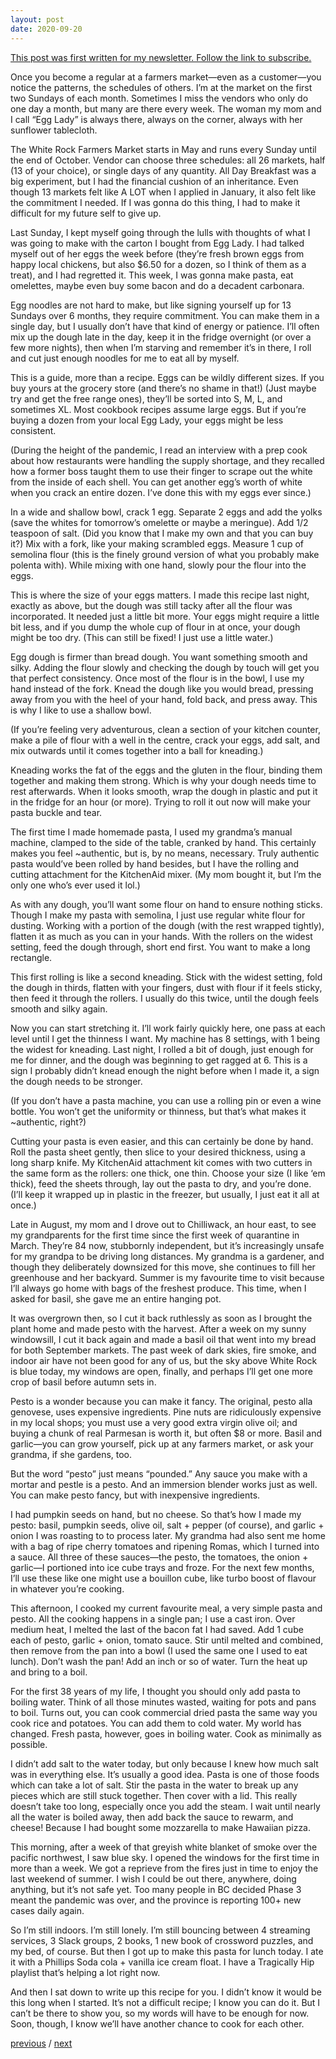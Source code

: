 ```yaml
---
layout: post
date: 2020-09-20
---
```


[This post was first written for my newsletter. Follow the link to subscribe.](https://tinyletter.com/jessdriscoll)

Once you become a regular at a farmers market—even as a customer—you notice the patterns, the schedules of others. I’m at the market on the first two Sundays of each month. Sometimes I miss the vendors who only do one day a month, but many are there every week. The woman my mom and I call “Egg Lady” is always there, always on the corner, always with her sunflower tablecloth.

The White Rock Farmers Market starts in May and runs every Sunday until the end of October. Vendor can choose three schedules: all 26 markets, half (13 of your choice), or single days of any quantity. All Day Breakfast was a big experiment, but I had the financial cushion of an inheritance. Even though 13 markets felt like A LOT when I applied in January, it also felt like the commitment I needed. If I was gonna do this thing, I had to make it difficult for my future self to give up.

Last Sunday, I kept myself going through the lulls with thoughts of what I was going to make with the carton I bought from Egg Lady. I had talked myself out of her eggs the week before (they’re fresh brown eggs from happy local chickens, but also $6.50 for a dozen, so I think of them as a treat), and I had regretted it. This week, I was gonna make pasta, eat omelettes, maybe even buy some bacon and do a decadent carbonara. 

Egg noodles are not hard to make, but like signing yourself up for 13 Sundays over 6 months, they require commitment. You can make them in a single day, but I usually don’t have that kind of energy or patience. I’ll often mix up the dough late in the day, keep it in the fridge overnight (or over a few more nights), then when I’m starving and remember it’s in there, I roll and cut just enough noodles for me to eat all by myself. 

This is a guide, more than a recipe. Eggs can be wildly different sizes. If you buy yours at the grocery store (and there’s no shame in that!) (Just maybe try and get the free range ones), they’ll be sorted into S, M, L, and sometimes XL. Most cookbook recipes assume large eggs. But if you’re buying a dozen from your local Egg Lady, your eggs might be less consistent. 

(During the height of the pandemic, I read an interview with a prep cook about how restaurants were handling the supply shortage, and they recalled how a former boss taught them to use their finger to scrape out the white from the inside of each shell. You can get another egg’s worth of white when you crack an entire dozen. I’ve done this with my eggs ever since.)

In a wide and shallow bowl, crack 1 egg. Separate 2 eggs and add the yolks (save the whites for tomorrow’s omelette or maybe a meringue). Add 1/2 teaspoon of salt. (Did you know that I make my own and that you can buy it?) Mix with a fork, like your making scrambled eggs. Measure 1 cup of semolina flour (this is the finely ground version of what you probably make polenta with). While mixing with one hand, slowly pour the flour into the eggs. 

This is where the size of your eggs matters. I made this recipe last night, exactly as above, but the dough was still tacky after all the flour was incorporated. It needed just a little bit more. Your eggs might require a little bit less, and if you dump the whole cup of flour in at once, your dough might be too dry. (This can still be fixed! I just use a little water.) 

Egg dough is firmer than bread dough. You want something smooth and silky. Adding the flour slowly and checking the dough by touch will get you that perfect consistency. Once most of the flour is in the bowl, I use my hand instead of the fork. Knead the dough like you would bread, pressing away from you with the heel of your hand, fold back, and press away. This is why I like to use a shallow bowl.

(If you’re feeling very adventurous, clean a section of your kitchen counter, make a pile of flour with a well in the centre, crack your eggs, add salt, and mix outwards until it comes together into a ball for kneading.)

Kneading works the fat of the eggs and the gluten in the flour, binding them together and making them strong. Which is why your dough needs time to rest afterwards. When it looks smooth, wrap the dough in plastic and put it in the fridge for an hour (or more). Trying to roll it out now will make your pasta buckle and tear.

The first time I made homemade pasta, I used my grandma’s manual machine, clamped to the side of the table, cranked by hand. This certainly makes you feel ~authentic, but is, by no means, necessary. Truly authentic pasta would’ve been rolled by hand besides, but I have the rolling and cutting attachment for the KitchenAid mixer. (My mom bought it, but I’m the only one who’s ever used it lol.) 

As with any dough, you’ll want some flour on hand to ensure nothing sticks. Though I make my pasta with semolina, I just use regular white flour for dusting. Working with a portion of the dough (with the rest wrapped tightly), flatten it as much as you can in your hands. With the rollers on the widest setting, feed the dough through, short end first. You want to make a long rectangle. 

This first rolling is like a second kneading. Stick with the widest setting, fold the dough in thirds, flatten with your fingers, dust with flour if it feels sticky, then feed it through the rollers. I usually do this twice, until the dough feels smooth and silky again. 

Now you can start stretching it. I’ll work fairly quickly here, one pass at each level until I get the thinness I want. My machine has 8 settings, with 1 being the widest for kneading. Last night, I rolled a bit of dough, just enough for me for dinner, and the dough was beginning to get ragged at 6. This is a sign I probably didn’t knead enough the night before when I made it, a sign the dough needs to be stronger. 

(If you don’t have a pasta machine, you can use a rolling pin or even a wine bottle. You won’t get the uniformity or thinness, but that’s what makes it ~authentic, right?)

Cutting your pasta is even easier, and this can certainly be done by hand. Roll the pasta sheet gently, then slice to your desired thickness, using a long sharp knife. My KitchenAid attachment kit comes with two cutters in the same form as the rollers: one thick, one thin. Choose your size (I like ‘em thick), feed the sheets through, lay out the pasta to dry, and you’re done. (I’ll keep it wrapped up in plastic in the freezer, but usually, I just eat it all at once.)

Late in August, my mom and I drove out to Chilliwack, an hour east, to see my grandparents for the first time since the first week of quarantine in March. They’re 84 now, stubbornly independent, but it’s increasingly unsafe for my grandpa to be driving long distances. My grandma is a gardener, and though they deliberately downsized for this move, she continues to fill her greenhouse and her backyard. Summer is my favourite time to visit because I’ll always go home with bags of the freshest produce. This time, when I asked for basil, she gave me an entire hanging pot.

It was overgrown then, so I cut it back ruthlessly as soon as I brought the plant home and made pesto with the harvest. After a week on my sunny windowsill, I cut it back again and made a basil oil that went into my bread for both September markets. The past week of dark skies, fire smoke, and indoor air have not been good for any of us, but the sky above White Rock is blue today, my windows are open, finally, and perhaps I’ll get one more crop of basil before autumn sets in.

Pesto is a wonder because you can make it fancy. The original, pesto alla genovese, uses expensive ingredients. Pine nuts are ridiculously expensive in my local shops; you must use a very good extra virgin olive oil; and buying a chunk of real Parmesan is worth it, but often $8 or more. Basil and garlic—you can grow yourself, pick up at any farmers market, or ask your grandma, if she gardens, too.

But the word “pesto” just means “pounded.” Any sauce you make with a mortar and pestle is a pesto. And an immersion blender works just as well. You can make pesto fancy, but with inexpensive ingredients. 

I had pumpkin seeds on hand, but no cheese. So that’s how I made my pesto: basil, pumpkin seeds, olive oil, salt + pepper (of course), and garlic + onion I was roasting to to process later. My grandma had also sent me home with a bag of ripe cherry tomatoes and ripening Romas, which I turned into a sauce. All three of these sauces—the pesto, the tomatoes, the onion + garlic—I portioned into ice cube trays and froze. For the next few months, I’ll use these like one might use a bouillon cube, like turbo boost of flavour in whatever you’re cooking.

This afternoon, I cooked my current favourite meal, a very simple pasta and pesto. All the cooking happens in a single pan; I use a cast iron. Over medium heat, I melted the last of the bacon fat I had saved. Add 1 cube each of pesto, garlic + onion, tomato sauce. Stir until melted and combined, then remove from the pan into a bowl (I used the same one I used to eat lunch). Don’t wash the pan! Add an inch or so of water. Turn the heat up and bring to a boil.

For the first 38 years of my life, I thought you should only add pasta to boiling water. Think of all those minutes wasted, waiting for pots and pans to boil. Turns out, you can cook commercial dried pasta the same way you cook rice and potatoes. You can add them to cold water. My world has changed. Fresh pasta, however, goes in boiling water. Cook as minimally as possible.

I didn’t add salt to the water today, but only because I knew how much salt was in everything else. It’s usually a good idea. Pasta is one of those foods which can take a lot of salt. Stir the pasta in the water to break up any pieces which are still stuck together. Then cover with a lid. This really doesn’t take too long, especially once you add the steam. I wait until nearly all the water is boiled away, then add back the sauce to rewarm, and cheese! Because I had bought some mozzarella to make Hawaiian pizza.

This morning, after a week of that greyish white blanket of smoke over the pacific northwest, I saw blue sky. I opened the windows for the first time in more than a week. We got a reprieve from the fires just in time to enjoy the last weekend of summer. I wish I could be out there, anywhere, doing anything, but it’s not safe yet. Too many people in BC decided Phase 3 meant the pandemic was over, and the province is reporting 100+ new cases daily again. 

So I’m still indoors. I’m still lonely. I’m still bouncing between 4 streaming services, 3 Slack groups, 2 books, 1 new book of crossword puzzles, and my bed, of course. But then I got up to make this pasta for lunch today. I ate it with a Phillips Soda cola + vanilla ice cream float. I have a Tragically Hip playlist that’s helping a lot right now. 

And then I sat down to write up this recipe for you. I didn’t know it would be this long when I started. It’s not a difficult recipe; I know you can do it. But I can’t be there to show you, so my words will have to be enough for now. Soon, though, I know we’ll have another chance to cook for each other. 

<a href="{{page.previous.url}}">previous</a> / <a href="{{page.next.url}}">next</a>
